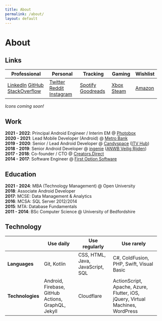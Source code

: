```yaml
---
title: About
permalink: /about/
layout: default
---
```


# About 

## Links

| Professional | Personal | Tracking | Gaming | Wishlist |
| -- | -- | -- | -- | -- |
| [LinkedIn](https://www.linkedin.com/in/jake-lee) [GitHub](https://github.com/JakeSteam) [StackOverflow](https://stackoverflow.com/u/608312) | [Twitter](https://www.twitter.com/jakeleeuk/) [Reddit](https://www.reddit.com/user/JakeSteam/) [Instagram](https://www.instagram.com/jakeleeuk/) | [Spotify](https://open.spotify.com/user/1158672316) [Goodreads](https://www.goodreads.com/JakeSteam) | [Xbox](https://account.xbox.com/en-gb/profile?gamertag=JakeLeeUK) [Steam](https://steamcommunity.com/id/jakethemedic) | [Amazon](https://www.amazon.co.uk/gp/registry/wishlist/25U6KHU9XCK4B) |

*Icons coming soon!*

<!--<table class="demo">
	<thead>
	<tr>
		<th>Professional</th>
		<th>Personal</th>
		<th>Tracking</th>
		<th>Gaming</th>
		<th>Wishlist</th>
	</tr>
	</thead>
	<tbody>
	<tr>
		<td>&nbsp;</td>
		<td></td>
		<td>&nbsp;</td>
		<td>&nbsp;</td>
		<td>&nbsp;</td>
	</tr>
	</tbody>
</table>-->

## Work

**2021 - 2022**: Principal Android Engineer / Interim EM @ [Photobox](https://play.google.com/store/apps/details?id=com.photobox.android)<br>
**2020 - 2021**: Lead Mobile Developer (Android) @ [Metro Bank](https://play.google.com/store/apps/details?id=uk.co.metrobankonline.mobile.android.production)<br>
**2019 - 2020**: Senior / Lead Android Developer @ [Candyspace](https://www.candyspace.com/) ([ITV Hub](https://play.google.com/store/apps/details?id=air.ITVMobilePlayer))<br>
**2018 - 2019**: Senior Android Developer @ [ingenie](https://www.ingenie.com/) ([ANWB Veilig Rijden](https://play.google.com/store/apps/details?id=nl.anwb.veiligrijdenautoverzekeringsensor))<br>
**2017 - 2018**: Co-founder / CTO @ [Creators.Direct](https://creators.direct/)<br>
**2014 - 2017**: Software Engineer @ [First Option Software](https://www.firstoptionsoftware.com/)

## Education
**2021 - 2024**: MBA (Technology Management) @ Open University<br>
**2018**: Associate Android Developer<br>
**2017**: MCSE: Data Management & Analytics<br>
**2016**: MCSA: SQL Server 2012/2014<br>
**2015**: MTA: Database Fundamentals<br>
**2011 - 2014**: BSc Computer Science @ University of Bedfordshire

## Technology

| | Use daily | Use regularly | Use rarely |
| -- | -- | -- | -- |
| **Languages** | Git, Kotlin | CSS, HTML, Java, JavaScript, SQL | C#, ColdFusion, PHP, Swift, Visual Basic |
| **Technologies** | Android, Firebase, GitHub Actions, GraphQL, Jekyll | Cloudflare | ActionScript, Apache, Azure, Flutter, iOS, jQuery, Virtual Machines, WordPress | 